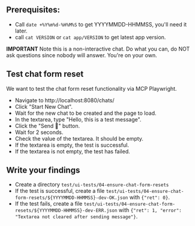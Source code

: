 ## Prerequisites:

* Call `date +%Y%m%d-%H%M%S` to get YYYYMMDD-HHMMSS, you'll need it later.
* call `cat VERSION` or `cat app/VERSION` to get latest app version.

**IMPORTANT** Note this is a non-interactive chat. Do what you can, do NOT ask questions since nobody will answer. You're on your own.

## Test chat form reset

We want to test the chat form reset functionality via MCP Playwright.

* Navigate to http://localhost:8080/chats/
* Click "Start New Chat".
* Wait for the new chat to be created and the page to load.
* In the textarea, type "Hello, this is a test message".
* Click the "Send 🚀" button.
* Wait for 2 seconds.
* Check the value of the textarea. It should be empty.
* If the textarea is empty, the test is successful.
* If the textarea is not empty, the test has failed.

## Write your findings

* Create a directory `test/ui-tests/04-ensure-chat-form-resets`
* If the test is successful, create a file `test/ui-tests/04-ensure-chat-form-resets/${YYYYMMDD-HHMMSS}-dev-OK.json` with `{"ret": 0}`.
* If the test fails, create a file `test/ui-tests/04-ensure-chat-form-resets/${YYYYMMDD-HHMMSS}-dev-ERR.json` with `{"ret": 1, "error": "Textarea not cleared after sending message"}`.
